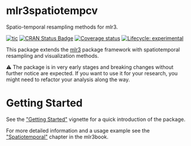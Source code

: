 # mlr3spatiotempcv

Spatio-temporal resampling methods for mlr3.

<!-- badges: start -->

[![tic](https://github.com/mlr-org/mlr3spatiotempcv/workflows/tic/badge.svg?branch=master)](https://github.com/mlr-org/mlr3spatiotempcv/actions) [![CRAN Status Badge](https://www.r-pkg.org/badges/version-ago/mlr3spatiotempcv)](https://cran.r-project.org/package=mlr3spatiotempcv) [![Coverage status](https://codecov.io/gh/mlr-org/mlr3spatiotempcv/branch/master/graph/badge.svg)](https://codecov.io/github/mlr-org/mlr3spatiotempcv?branch=master) [![Lifecycle: experimental](https://img.shields.io/badge/lifecycle-experimental-orange.svg)](https://www.tidyverse.org/lifecycle/#experimental)
<!-- badges: end -->

This package extends the [mlr3](https://github.com/mlr-org/mlr3) package framework with spatiotemporal resampling and visualization methods.

⚠️ The package is in very early stages and breaking changes without further notice are expected.
If you want to use it for your research, you might need to refactor your analysis along the way.

# Getting Started

See the ["Getting Started"](https://mlr3spatiotempcv.mlr-org.com/articles/mlr3spatiotempcv.html) vignette for a quick introduction of the package.

For more detailed information and a usage example see the ["Spatiotemporal"](https://mlr3book.mlr-org.com/spatiotemporal.html) chapter in the mlr3book.
